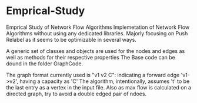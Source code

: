 # Emprical-Study
Emprical Study of Network Flow Algorithms
Implemetation of Network Flow Algorithms without using any dedicated libraries.
Majorly focusing on Push Relabel as it seems to be optimizable in several ways.

A generic set of classes and objects are used for the nodes and edges as well as methods for their respective properties
The Base code can be dound in the folder GraphCode.

The graph format currently used is 
"v1 v2 C": indicating a forward edge 'v1->v2', having a capacity as 'C'
The algorithm, intentionally, assumes 't' to be the last entry as a vertex in the input file.
Also as max flow is calculated on a directed graph, try to avoid a double edged pair of ndoes.
